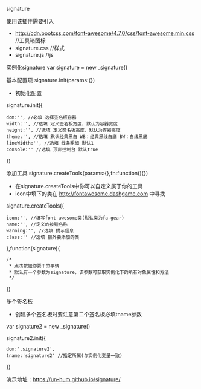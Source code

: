 signature

使用该插件需要引入
 * http://cdn.bootcss.com/font-awesome/4.7.0/css/font-awesome.min.css  //工具箱图标
 * signature.css //样式
 * signature.js //js

实例化signature var signature = new _signature()

基本配置项 signature.init(params:{})
 * 初始化配置

signature.init({

    dom:'', //必填 选择签名板容器
    width:'', //选填 定义签名板宽度，默认为容器宽度
    height:'', //选填 定义签名板高度，默认为容器高度
    theme:'', //选填 默认经典黑白 WB：经典黑线白底 BW：白线黑底
    lineWidth:'', //选填 线条粗细 默认1
    console:'' //选填 顶部控制台 默认true
    
})

添加工具 signature.createTools(params:{},fn:function(){}) 
 * 在signature.createTools中你可以自定义属于你的工具
 * icon中填下的类在 http://fontawesome.dashgame.com 中寻找

signature.createTools({

    icon:'', //填写font awesome类(默认类为fa-gear)
    name:'', //定义的按钮名称
    warning:'', //选填 提示信息
    class:'' //选填 额外要添加的类
    
},function(signature){

    /*
     * 点击按钮你要干的事情
     * 默认有一个参数为signature，该参数可获取实例化下的所有对象属性和方法
     */
    
})

多个签名板
 * 创建多个签名板时要注意第二个签名板必填tname参数

var signature2 = new _signature()

signature2.init({

	dom:'.signature2',
	tname:'signature2' //指定所属(与实例化变量一致)
	
})	

演示地址：https://un-hum.github.io/signature/
